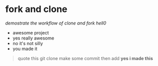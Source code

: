 # fork and clone
*demostrate the workflow of clone and fork*
_hell0_
- awesome project
- yes really awesome
- no it's not silly
- you made it
> quote this
> git clone 
> make some commit
> then add
> **yes i made this**
